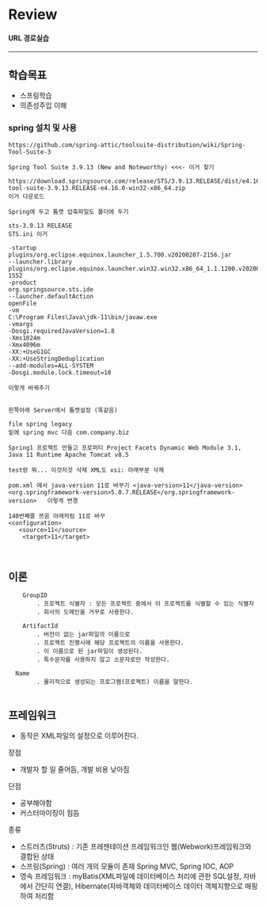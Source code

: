 # Review


#### URL 경로실습

-----------------------------------------------------

## 학습목표
- 스프링학습
- 의존성주입 이해

### spring 설치 및 사용
```
https://github.com/spring-attic/toolsuite-distribution/wiki/Spring-Tool-Suite-3

Spring Tool Suite 3.9.13 (New and Noteworthy) <<<- 이거 찾기

https://download.springsource.com/release/STS/3.9.13.RELEASE/dist/e4.16/spring-tool-suite-3.9.13.RELEASE-e4.16.0-win32-x86_64.zip
이거 다운로드

Spring에 두고 톰캣 압축파일도 폴더에 두기

sts-3.9.13 RELEASE 
STS.ini 이거

-startup
plugins/org.eclipse.equinox.launcher_1.5.700.v20200207-2156.jar
--launcher.library
plugins/org.eclipse.equinox.launcher.win32.win32.x86_64_1.1.1200.v20200508-1552
-product
org.springsource.sts.ide
--launcher.defaultAction
openFile
-vm
C:\Program Files\Java\jdk-11\bin/javaw.exe
-vmargs
-Dosgi.requiredJavaVersion=1.8
-Xms1024m
-Xmx4096m
-XX:+UseG1GC
-XX:+UseStringDeduplication
--add-modules=ALL-SYSTEM
-Dosgi.module.lock.timeout=10

이렇게 바꿔주기


왼쪽아래 Server에서 톰캣설정 (똑같음)

file spring legacy
밑에 spring mvc 다음 com.company.biz

Spring1 프로젝트 만들고 프로퍼티 Project Facets Dynamic Web Module 3.1, Java 11 Runtime Apache Tomcat v8.5

test랑 뭐... 이것저것 삭제 XML도 xsi: 아래부분 삭제

pom.xml 에서 java-version 11로 바꾸기 <java-version>11</java-version>
<org.springframework-version>5.0.7.RELEASE</org.springframework-version>   이렇게 변경

140번째줄 쯔음 아래처럼 11로 바꾸
<configuration>
   <source>11</source>
    <target>11</target>



```

## 이론
```
	GroupID
		. 프로젝트 식별자 : 모든 프로젝트 중에서 이 프로젝트를 식별할 수 있는 식별자
		. 회사의 도메인을 거꾸로 사용한다.
    
	ArtifactId
		. 버전이 없는 jar파일의 이름으로
		. 프로젝트 진행시에 해당 프로젝트의 이름을 사용한다.
		. 이 이름으로 된 jar파일이 생성된다.
		. 특수문자를 사용하지 않고 소문자로만 작성한다.
    
  Name
		. 물리적으로 생성되는 프로그램(프로젝트) 이름을 말한다.
    
```



## 프레임워크
- 동작은 XML파일의 설정으로 이루어진다.

장점
- 개발자 할 일 줄어듬, 개발 비용 낮아짐

단점
- 공부해야함
- 커스터마이징이 힘듬

종류
- 스트러츠(Struts) : 기존 프레젠테이션 프레임워크인 웹(Webwork)프레임워크와 결합된 상태
- 스프링(Spring) : 여러 개의 모듈이 존재 Spring MVC, Spring IOC, AOP
- 영속 프레임워크 : myBatis(XML파일에 데이터베이스 처리에 관한 SQL설정, 자바에서 간단히 연결), Hibernate(자바객체와 데이터베이스 데이터 객체지향으로 매핑하여 처리함








